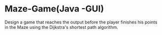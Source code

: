 # Maze-Game(Java -GUI)
Design a game that reaches the output before the player finishes his points in the Maze using the Dijkstra's shortest path algorithm.
